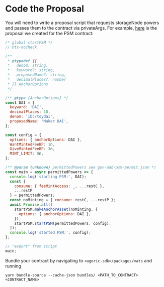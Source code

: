 # Code the Proposal

You will need to write a proposal script that requests storageNode powers and passes them to the contract via privateArgs. For example, [here](https://github.com/Agoric/agoric-sdk/blob/master/packages/inter-protocol/test/psm/gov-add-psm.js) is the proposal we created for the PSM contract:

```jsx
/* global startPSM */
// @ts-nocheck

/**
 * @typedef {{
 *   denom: string,
 *   keyword?: string,
 *   proposedName?: string,
 *   decimalPlaces?: number
 * }} AnchorOptions
 */

/** @type {AnchorOptions} */
const DAI = {
  keyword: 'DAI',
  decimalPlaces: 18,
  denom: 'ibc/toydai',
  proposedName: 'Maker DAI',
};

const config = {
  options: { anchorOptions: DAI },
  WantMintedFeeBP: 1n,
  GiveMintedFeeBP: 3n,
  MINT_LIMIT: 0n,
};

/** @param {unknown} permittedPowers see gov-add-psm-permit.json */
const main = async permittedPowers => {
  console.log('starting PSM:', DAI);
  const {
    consume: { feeMintAccess: _, ...restC },
    ...restP
  } = permittedPowers;
  const noMinting = { consume: restC, ...restP };
  await Promise.all([
    startPSM.makeAnchorAsset(noMinting, {
      options: { anchorOptions: DAI },
    }),
    startPSM.startPSM(permittedPowers, config),
  ]);
  console.log('started PSM:', config);
};

// "export" from script
main;

```

Bundle your contract by navigating to `<agoric-sdk>/packages/vats` and running

```
yarn bundle-source --cache-json bundles/ <PATH_TO_CONTRACT> <CONTRACT_NAME>
```